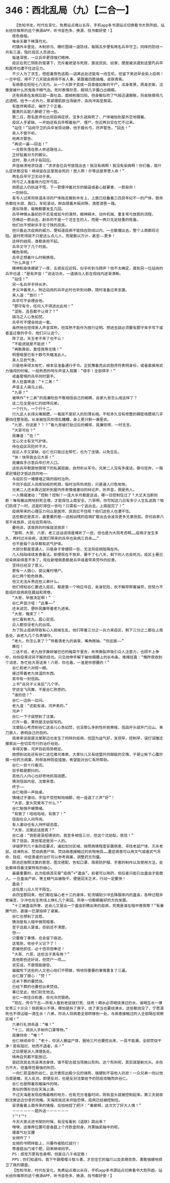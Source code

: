 # 346：西北乱局（九）【二合一】
        【告知书友，时代在变化，免费站点难以长存，手机app多书源站点切换看书大势所趋，站长给你推荐的这个换源APP，听书音色多、换源、找书都好使！】
       夜色昏暗。
       唯余天幕下稀薄月光。
       村镇外半里处，木制拒马、栅栏围城一道防线，每隔五步便有两名兵卒守卫。同样的防线一共有三道，阻拦疫区人员进出。
       每逢深夜，一众兵卒更得强打精神。
       疫区在死亡阴影的笼罩下，充斥着绝望与死寂，莫说庶民、奴隶，便是被派遣到这里旳兵卒和医师也遭不住这压力。
       不少人为了求生，想趁着夜色逃跑——逃离此处还能有一线生机，但留下来迟早会染上疫病！一旦中招，用不了几天就会病得不省人事，紧跟着四肢抽搐、皮肤青紫。
       有病患在短短七八天内，从一个大胖子变成一具骨瘦如柴的干尸，浑身青黑，周身淤紫，活像是被什么厉鬼吸干精气血。死时表情狞恶，眼球几乎要凸出眼眶。
       还有病患在发病后就一直吐血，面颊削瘦凹陷，但身躯似吹了气般迅速臌胀，将皮肤撑得几近透明。给予一点外力，那紧绷肌肤当场破开，血肉冲高至房梁。
       有医师离得近，被炸了个正着。
       腥臭的五脏六腑砸了他一脸。
       第二日，那名医师也出现疫病症状，没多久就病死了，尸体被抬到屋外空地摆着。
       疫区人手紧缺，一开始还有兵卒帮着抬尸、埋尸，但近两日实在忙不过来。
       “站住！”站岗守卫的兵卒发现动静，他手握长弓，厉声警告，“回去！”
       来人不管不听。
       他再次警告。
       “再说一遍——回去！”
       一支箭矢落在那人奔逃路径上。
       正好贴着对方的脚尖。
       这时，那人终于有回应。
       声音崩溃地求饶道：“求求各位兵爷放我出去！我没有病啊！我没有染病啊！你们看，我什么症状都没有！继续留在这里我会死的！放人啊！尔等这是草菅人命！”
       两名兵卒守卫无动于衷。
       持弓之人准备用力拉开弓弦。
       倘若此人仍执迷不悟，下一箭便冲着对方的脑袋或者心脏要害，一箭毙命！
       一刻钟后。
       有专人过来将体温未凉的尸体拖走搬到木车上，上面已经叠着三四具年纪不一的尸体，致命伤都在头部、胸口。车轮滚动，鲜血顺着木板间隙，滴答滴答一路。
       类似场景，每晚都要发生几回。
       兵卒神情从最初的不忍变成如今的漠然，眼神麻木、动作机械，重复弯弓放箭的流程。
       仿佛这一箭出去，射杀的不是一个活生生的人，而是一两只无足轻重的牲畜。
       他们也不想射杀手无寸铁的庶民。
       但只看此次疫病的威力，便知道疫病不能挡在防线以内，一旦散播出去，整个上南都将沦陷。届时死得就不只是这么点儿人，而是数以万计，甚至——更多！
       这样的结局，谁都承担不起。
       兵卒又守了几个时辰。
       曙色渐明。
       兵卒正想着什么时候换班。
       “什么声音？”
       精神和身体绷紧了一夜，五感反应迟钝，似乎听到马蹄声？他不太确定，直到另一位站岗的兵卒也道：“是有声音！”说话功夫，一道骑马人影在视线内逐渐清晰。
       “站住！”
       另一名兵卒手持长矛。
       矛尖冲着来人，附近站岗的兵卒此时也听到动静，随时准备过来支援。
       来人道：“放行！”
       兵卒可不会理会他。
       “郡守有令，任何人不得进出此地！”
       “混账，连吾都不认得了？”
       骑马之人心急如焚。
       兵卒可不理会他这一套。
       虽然他也觉得来人声音耳熟，但耳熟不能作为放行证明。想进去就必须要有郡守亲手写下或者盖过章的手令，他们只认这个。
       除了这，天王老子来了也不认！
       “不能进就是不能进！”
       “再敢靠前，莫怪我等无情！”
       明里暗里已有十数弓矢瞄准此人。
       来人见状气急。
       只是他来得太匆忙，根本没准备通行手令。正犹豫着亮出武胆虎符表明身份，或者直接用武力强闯的时候，一段熟悉的呵斥声滚入耳膜：“停手！全部停手！”
       戒备警惕的兵卒同时罢手。
       来人狂喜唤道：“十二弟！”
       声音主人骑马上前。
       “九哥？”
       被唤作“十二弟”的晁廉险些不敢相信自己的眼睛，自家九哥怎么成这样了？
       这二位全是谷仁的结拜兄弟。
       一个行九，一个行十二。
       行九这人长得尖嘴猴腮，一看就不是好人的刻薄长相。不知多久没有修整的稠密络腮胡几乎要挡住整张脸。长发被狂风吹得乱糟糟，身上更只剩一袭里衣。
       “九哥，你这是？？？”看九哥被打劫过后的模样，晁廉惊愕，一时无言。
       “大哥可在？”
       晁廉道：“在！”
       文心文士有文气护体。
       待在疫区风险并不大。
       疫区人手又紧缺，谷仁也只能过去帮忙，也为了坐镇，以免生乱。
       “快！快带我去见大哥！”
       晁廉挥手示意兵卒打开入口。
       这些兵卒都是他管辖下的私属部曲，自然听从军令。兄弟二人没有多废话，御马狂奔，一路紧赶慢赶才抵达目的地——
       与疫区仅一堵矮墙之隔的临时治所。
       不同于疫区人间炼狱般的死寂，临时治所热闹些，只是诸人行色匆匆。
       兄弟二人还未靠近就听到屋内传来情绪激动的辩论声，听声音，俱是熟人。
       一人情绪激动：“控制？控制？一连大半月都是这话，哪一日控制住过了？大丈夫当断则断！唯有撤出两地封死全境，才能保住上南安全。六哥啊，你可知这几日有多少人生乱逃跑？咱们防得了一时，还能盯得住一世吗？只需有一个逃出去，上南就完了！”
       疫病带来的心理压力何止是医师、庶民扛不住呢？他们这些人也遭不住。
       这些都还是其次，最重要的是——这般凶残的疫病扩散出去会波及更多无辜庶民。奈何自家六哥不肯放弃，还在徒劳用功。
       要他说，该放弃的时候就该放弃！
       “是啊，大哥、六哥，老三这话说得是难听了一些，但也是为大局考虑啊……疫病才发生多久，两村过半染病，连我们带来的兵卒也染病三百余……”
       也不是每个兵卒都有武气护体。
       大部分都是普通人，只是身子骨健硕一些，无法将疫病阻隔在外。
       几人陆陆续续发表看法。即便现在不放弃，要不了七八天，剩下的人也会死光。疫区土著已经染病染得差不多了，现在新增病患都是兵卒或者带来劳作的奴隶。
       坚持已经没了意义。
       更有一人狠心，提议屠村埋尸。
       谷仁两个脸色铁青。
       但又无法斥责这些义弟什么。
       他们得知谷仁要进入疫区，都是第一个响应号召，亲身犯险，衣不解带帮着操劳，但努力不能组织疫病疯狂蔓延和席卷。
       “大哥，早做决定啊！”
       谷仁声音沙哑：“此事——”
       还未说完，便听晁廉带着老九进来。
       “大哥，俺来了！”
       谷仁看到老九，眉心突突。
       众人都惊讶老九的出现。
       为了防止疫病导致有心人挑唆生乱，他们带着三分之一兵力来疫区，剩下三分之二都在上南各处，由老九几个负责镇守。
       “老九，你怎么来了？”待看清老九的装束，嘴角微抽，“你这是——”
       撕拉！
       二话不说，老九抬手撕碎皱巴巴的梅菜干里衣，布帛撕裂声吸引众人注意力，也顾不上争吵，纷纷投来诧异不解的目光。只见他伸手解下被他捆腰上的长布条，难掩狂喜：“俺昨夜收到个消息，急忙给大哥送来！六哥，你也看，一准是你想要的！”
       谷仁和老六对视一眼。
       接过带着老九体温的东西。
       其中有一封信函。
       上书“谷兄子义亲启”几个字。
       字迹龙飞凤舞，不是谷仁熟悉的。
       “谁的信？”
       谷仁一边拆一边问。
       老九道：“还能有谁，河尹来的。”
       河尹？
       谷仁一下子就想到了沈棠。
       打开一看，果然是沈幼梨写的。
       沈棠贴心考虑到谷仁这会儿心急如焚，也没那么多耐性听她寒暄，信函开头就开门见山、单刀直入，表明自己的目的。
       简单来说就是沈棠那边也发生了同样的疫病，但因为运气好，发现早，控制早，误打误撞还摸索出一些切实可行的治疗经验。
       幸得天眷，河尹目前局势稳定。
       她想到远处还有谷仁这位难兄难弟，大家伙儿又有结盟共同御敌的交情，于是让帐下心腹抄撰一份药方病案，附带各种防疫措施，希望能对谷仁有所帮助。
       谷仁一目十行看完。
       双手都是颤抖的。
       其他几人内心也好奇地抓耳挠腮。
       猜测信函内容、沈棠来意。
       终于——
       谷仁啪得一声拍桌。
       情绪过于激动，手指不受控制地细颤，他一连道了三声“好”！
       “大哥，里头究竟写了什么？”
       谷仁勉强平缓情绪。
       “有救了！哈哈哈哈，有救了！”
       信函在众人间传阅。
       有人激动也有人持怀疑态度。
       “大哥，沈棠这话是真？”
       谷仁道：“倘若是吴昭德说的，我至多相信三分，但这个沈幼梨，我信！”
       除了信函，其他笔迹是另一人的。
       详细罗列几十条防疫要点，诸如划分区域、按照病情程度安置病患、寻找老鼠尸体、灭杀老鼠、烧沸热水、焚烧病患尸体、焚烧病患接触过的衣物用具……重症病患可以用文气或者武气吊命，轻症、中症患者的治疗可以参考病案，调整药方剂量。
       顾池还按照沈棠的意思，图文搭配，告知口罩、简易防护服、手套的制作以及使用方法，处处都体现着沈棠特有的细心。
       最最重要的，此次疫病其实是“疫病”+“蛊虫”。前者可以用药，但后者只能引出蛊虫才能救人。一旦蛊虫产卵，寄主精气血被吸干，便是回天乏术，行动一定要快！
       蛊虫？
       这玩意儿众人可不陌生。
       自四宝郡回来，他们都在操心老十三的身体，轮流辅助少冲去降服体内的蛊虫，各种过程非常痛苦，少冲也在生死线上挣扎几个来回。所幸一切都朝着好的方向发展。
       “十三被蛊虫所害，这会儿又冒出一个蛊虫折腾出来的疫病，究竟是谁在暗中害我等？”有暴脾气的，直接一巴掌拍碎了桌案。
       谷仁也想到了这茬。
       猜测是有人暗中做局暗害。
       至于这敌人是谁，目前还不清楚。
       但——
       只要做了事情，总会留下痕迹。
       这笔账，他谷子义记下了！
       若被他抓住，必十倍百倍奉还！
       “大哥、六哥，这些法子真有用？”
       其他那些还好说，但焚尸一项……
       说实话，不是很能接受。
       偏偏写下这些的人又担心他们不照做，特地将重要的事情重复了三遍。
       谷仁狠了狠心：“焚！”
       还未下葬的要焚烧。
       已经下葬的也要挖出来焚烧。
       事已至此，他们别无他法。
       谷仁一改往日和善，目光冷厉狠绝。
       “现在，传令下去——所有人看到老鼠就打死、烧死！喝水必须喝烧沸过的水，谁喝生水一律仗责三十示众！倘若柴火不够，哪怕是拆了房子、烧了家当也要烧沸水，这些都烧没了，宁愿渴死也不得沾碰一滴生水！六弟，你派人将病患全部转移到一处，与病患接触过的人全部隔在观察区域！”
       六弟行礼领命道：“唯！”
       “十二，调派人手制作口罩等物。”
       晁廉领命：“唯！”
       谷仁继续命令：“老十，你派人搬运尸体，掘地三尺也要挖出来，一具不能漏，全部焚烧干净！若有阻拦、劝而不退者，杀！”
       之后便是派人清理各处。
       犄角旮旯都不能放过。
       驱赶庶民去洗澡清洁身体，谁不配合就当场施以髡刑。这个髡刑呢，其实就是剃光头。杀伤力不大，但羞辱性极强的刑罚。
       一向仁慈温吞的谷仁，此次表现出极少见的强势，强硬到不容他人抗拒！一众兄弟一向以他马首是瞻，无人反对。即便反对，也是反对沈棠给予的防疫攻略而非谷仁。
       谷仁也是照着攻略操作的呀。
       类似的情形也在天海上演。
       不过天海是发现疫情最晚的地方，也有充分准备时间，刚有苗头就被控制起来。第三天就收到沈棠这边分享的攻略。天海庶民还未开始恐惧，疫病已经被控制住。
       吴贤看着上南传来的情报，后怕地捏了把汗：“秦卿啊，这次欠了好大人情！”
       －－－－－－题外话－－－－－－
       ?乛?乛?
       今天大家点进书架的时候，有没有看到《退朕》跳出来？
       嘿嘿，这推荐位置可是香菇上个月欧皇附身，月票抽奖抽中的呢。
       理直气壮叉腰
       女频咋了？
       女频的书照样能上，只要作者脸红就行！
       等香菇出门减个肥，回来继续码字。
       PS：感觉万更有些悬啊，但是日八千肯定稳！
       PPS：你们知道吗，我下午跟嘤嘤斗智斗勇，才忍住它的猫爪以及卖萌攻势，勇敢强硬地捍卫了我的键盘。
       【告知书友，时代在变化，免费站点难以长存，手机app多书源站点切换看书大势所趋，站长给你推荐的这个换源APP，听书音色多、换源、找书都好使！】